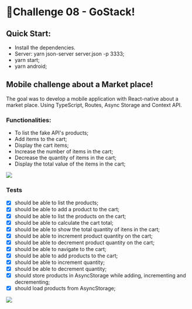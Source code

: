 # 🚀Challenge 08 - GoStack!

## Quick Start:

- Install the dependencies.
- Server: yarn json-server server.json -p 3333;
- yarn start;
- yarn android;

## Mobile challenge about a Market place!

The goal was to develop a mobile application with React-native about a market place. Using TypeScript, Routes, Async Storage and Context API.

### Functionalities:

- To list the fake API's products;
- Add items to the cart;
- Display the cart items;
- Increase the number of items in the cart;
- Decrease the quantity of items in the cart;
- Display the total value of the items in the cart;

![](https://github.com/jenifferazevedo/gostack-challenge05/blob/master/docs/mobile1.JPG)

### Tests

- [x] should be able to list the products;
- [x] should be able to add a product to the cart;
- [x] should be able to list the products on the cart;
- [x] should be able to calculate the cart total;
- [x] should be able to show the total quantity of itens in the cart;
- [x] should be able to increment product quantity on the cart;
- [x] should be able to decrement product quantity on the cart;
- [x] should be able to navigate to the cart;
- [x] should be able to add products to the cart;
- [x] should be able to increment quantity;
- [x] should be able to decrement quantity;
- [x] should store products in AsyncStorage while adding, incrementing and decrementing;
- [x] should load products from AsyncStorage;

![](https://github.com/jenifferazevedo/gostack-challenge05/blob/master/docs/mobile2.JPG)
